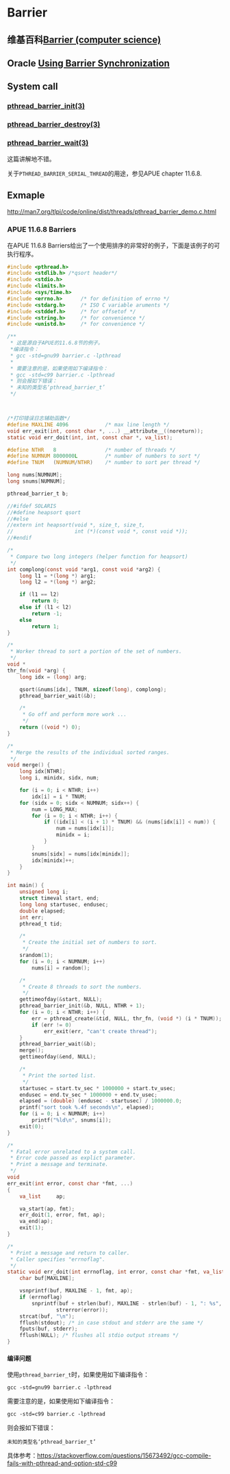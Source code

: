 # Barrier



## 维基百科[Barrier (computer science)](https://en.wikipedia.org/wiki/Barrier_(computer_science))



## Oracle [Using Barrier Synchronization](https://docs.oracle.com/cd/E19253-01/816-5137/gfwek/index.html)



## System call

### [pthread_barrier_init(3)](https://linux.die.net/man/3/pthread_barrier_init)

### [pthread_barrier_destroy(3)](http://man7.org/linux/man-pages/man3/pthread_barrier_destroy.3p.html)

### [pthread_barrier_wait(3)](https://linux.die.net/man/3/pthread_barrier_wait)

这篇讲解地不错。

关于`PTHREAD_BARRIER_SERIAL_THREAD`的用途，参见APUE chapter 11.6.8.

## Exmaple

http://man7.org/tlpi/code/online/dist/threads/pthread_barrier_demo.c.html



### APUE 11.6.8 Barriers

在APUE 11.6.8 Barriers给出了一个使用排序的非常好的例子，下面是该例子的可执行程序。

```c
#include <pthread.h>
#include <stdlib.h> /*qsort header*/
#include <stdio.h>
#include <limits.h>
#include <sys/time.h>
#include <errno.h>		/* for definition of errno */
#include <stdarg.h>		/* ISO C variable aruments */
#include <stddef.h>		/* for offsetof */
#include <string.h>		/* for convenience */
#include <unistd.h>		/* for convenience */

/**
 * 这是源自于APUE的11.6.8节的例子。
 *编译指令：
 * gcc -std=gnu99 barrier.c -lpthread
 *
 * 需要注意的是，如果使用如下编译指令：
 * gcc -std=c99 barrier.c -lpthread
 * 则会报如下错误：
 * 未知的类型名‘pthread_barrier_t’
 */



/*打印错误日志辅助函数*/
#define	MAXLINE	4096			/* max line length */
void err_exit(int, const char *, ...) __attribute__((noreturn));
static void err_doit(int, int, const char *, va_list);

#define NTHR   8				/* number of threads */
#define NUMNUM 8000000L			/* number of numbers to sort */
#define TNUM   (NUMNUM/NTHR)	/* number to sort per thread */

long nums[NUMNUM];
long snums[NUMNUM];

pthread_barrier_t b;

//#ifdef SOLARIS
//#define heapsort qsort
//#else
//extern int heapsort(void *, size_t, size_t,
//                    int (*)(const void *, const void *));
//#endif

/*
 * Compare two long integers (helper function for heapsort)
 */
int complong(const void *arg1, const void *arg2) {
	long l1 = *(long *) arg1;
	long l2 = *(long *) arg2;

	if (l1 == l2)
		return 0;
	else if (l1 < l2)
		return -1;
	else
		return 1;
}

/*
 * Worker thread to sort a portion of the set of numbers.
 */
void *
thr_fn(void *arg) {
	long idx = (long) arg;

	qsort(&nums[idx], TNUM, sizeof(long), complong);
	pthread_barrier_wait(&b);

	/*
	 * Go off and perform more work ...
	 */
	return ((void *) 0);
}

/*
 * Merge the results of the individual sorted ranges.
 */
void merge() {
	long idx[NTHR];
	long i, minidx, sidx, num;

	for (i = 0; i < NTHR; i++)
		idx[i] = i * TNUM;
	for (sidx = 0; sidx < NUMNUM; sidx++) {
		num = LONG_MAX;
		for (i = 0; i < NTHR; i++) {
			if ((idx[i] < (i + 1) * TNUM) && (nums[idx[i]] < num)) {
				num = nums[idx[i]];
				minidx = i;
			}
		}
		snums[sidx] = nums[idx[minidx]];
		idx[minidx]++;
	}
}

int main() {
	unsigned long i;
	struct timeval start, end;
	long long startusec, endusec;
	double elapsed;
	int err;
	pthread_t tid;

	/*
	 * Create the initial set of numbers to sort.
	 */
	srandom(1);
	for (i = 0; i < NUMNUM; i++)
		nums[i] = random();

	/*
	 * Create 8 threads to sort the numbers.
	 */
	gettimeofday(&start, NULL);
	pthread_barrier_init(&b, NULL, NTHR + 1);
	for (i = 0; i < NTHR; i++) {
		err = pthread_create(&tid, NULL, thr_fn, (void *) (i * TNUM));
		if (err != 0)
			err_exit(err, "can't create thread");
	}
	pthread_barrier_wait(&b);
	merge();
	gettimeofday(&end, NULL);

	/*
	 * Print the sorted list.
	 */
	startusec = start.tv_sec * 1000000 + start.tv_usec;
	endusec = end.tv_sec * 1000000 + end.tv_usec;
	elapsed = (double) (endusec - startusec) / 1000000.0;
	printf("sort took %.4f seconds\n", elapsed);
	for (i = 0; i < NUMNUM; i++)
		printf("%ld\n", snums[i]);
	exit(0);
}

/*
 * Fatal error unrelated to a system call.
 * Error code passed as explict parameter.
 * Print a message and terminate.
 */
void
err_exit(int error, const char *fmt, ...)
{
	va_list		ap;

	va_start(ap, fmt);
	err_doit(1, error, fmt, ap);
	va_end(ap);
	exit(1);
}

/*
 * Print a message and return to caller.
 * Caller specifies "errnoflag".
 */
static void err_doit(int errnoflag, int error, const char *fmt, va_list ap) {
	char buf[MAXLINE];

	vsnprintf(buf, MAXLINE - 1, fmt, ap);
	if (errnoflag)
		snprintf(buf + strlen(buf), MAXLINE - strlen(buf) - 1, ": %s",
				strerror(error));
	strcat(buf, "\n");
	fflush(stdout); /* in case stdout and stderr are the same */
	fputs(buf, stderr);
	fflush(NULL); /* flushes all stdio output streams */
}

```



#### 编译问题

使用`pthread_barrier_t`时，如果使用如下编译指令：
```
gcc -std=gnu99 barrier.c -lpthread
```
需要注意的是，如果使用如下编译指令：
```
gcc -std=c99 barrier.c -lpthread
```
则会报如下错误：
```
未知的类型名‘pthread_barrier_t’
```

具体参考：https://stackoverflow.com/questions/15673492/gcc-compile-fails-with-pthread-and-option-std-c99